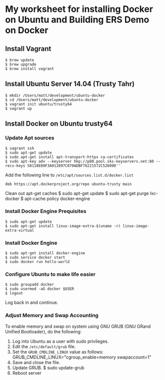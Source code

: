 # My worksheet for installing Docker on Ubuntu and Building ERS Demo on Docker
## Install Vagrant
	$ brew update
	$ brew upgrade
	$ brew install vagrant
## Install Ubuntu Server 14.04 (Trusty Tahr)
	$ mkdir /Users/matt/development/ubuntu-docker
	$ cd /Users/matt/development/ubuntu-docker
	$ vagrant init ubuntu/trusty64
	$ vagrant up
## Install Docker on Ubuntu trusty64
### Update Apt sources
	$ vagrant ssh
	$ sudo apt-get update
	$ sudo apt-get install apt-transport-https ca-certificates
	$ sudo apt-key adv --keyserver hkp://p80.pool.sks-keyservers.net:80 --recv-keys 58118E89F3A912897C070ADBF76221572C52609D''
Add the following line to `/etc/apt/sources.list.d/docker.list`

	deb https://apt.dockerproject.org/repo ubuntu-trusty main

Clean out apt-get caches
	$ sudo apt-get update
	$ sudo apt-get purge lxc-docker
	$ apt-cache policy docker-engine
### Install Docker Engine Prequisites
	$ sudo apt-get update
	$ sudo apt-get install linux-image-extra-$(uname -r) linux-image-extra-virtual
### Install Docker Engine
	$ sudo apt-get install docker-engine
	$ sudo service docker start
	$ sudo docker run hello-world
### Configure Ubuntu to make life easier
	$ sudo groupadd docker
	$ sudo usermod -aG docker $USER
	$ logout
Log back in and continue.
### Adjust Memory and Swap Accounting
To enable memory and swap on system using GNU GRUB (GNU GRand Unified Bootloader), do the following:
1. Log into Ubuntu as a user with sudo privileges.
2. Edit the `/etc/default/grub` file.
3. Set the `GRUB_CMDLINE_LINUX` value as follows:
	GRUB_CMDLINE_LINUX="cgroup\_enable=memory swapaccount=1"
4. Save and close the file.
5. Update GRUB.
	$ sudo update-grub
6. Reboot server